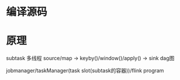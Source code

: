 # 编译源码

# 原理

subtask 多线程
 source/map -> keyby()/window()/apply() -> sink
dag图

 jobmanager/taskManager(task slot(subtask的容器))/flink program

